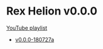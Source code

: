 # Rex Helion v0.0.0

[YouTube playlist](https://www.youtube.com/playlist?list=PLEx1Bhf5aKY0uM8EZYeR6o4hc5RPjLbHr)

- [v0.0.0-180727a](https://taidanakage.github.io/RexHelion/changelog/v0-0-0/180727a/)
